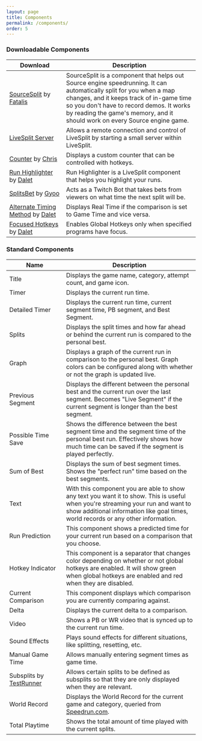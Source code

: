 ```yaml
---
layout: page
title: Components
permalink: /components/
order: 5
---
```

### Downloadable Components

<table class="table">
	<col style="width:30%">
    <col style="width:70%">
	<thead>
		<tr>
			<th>Download</th>
			<th>Description</th>
		</tr>
	</thead>
	<tbody>
		<tr>
			<td><a href="https://github.com/fatalis/sourcesplit/releases">SourceSplit</a> by <a href="http://twitter.com/fatalis_">Fatalis</a></td>
			<td>SourceSplit is a component that helps out Source engine speedrunning. It can automatically split for you when a map changes, and it keeps track of in-game time so you don't have to record demos. It works by reading the game's memory, and it should work on every Source engine game.</td>
		</tr>
		<tr>
			<td><a href="https://github.com/LiveSplit/LiveSplit.Server/releases">LiveSplit Server</a></td>
			<td>Allows a remote connection and control of LiveSplit by starting a small server within LiveSplit.</td>
		</tr>
		<tr>
			<td><a href="https://github.com/LiveSplit/LiveSplit.Counter/releases">Counter</a> by <a href="https://twitter.com/JayceAndTheNews">Chris</a></td>
			<td>Displays a custom counter that can be controlled with hotkeys.</td>
		</tr>
		<tr>
			<td><a href="https://github.com/Dalet/LiveSplit.RunHighlighter/releases">Run Highlighter</a> by <a href="https://twitter.com/Dalleth_">Dalet</a></td>
			<td>Run Highlighter is a LiveSplit component that helps you highlight your runs.</td>
		</tr>
		<tr>
			<td><a href="https://github.com/Gyoo/LiveSplit.SplitsBet/releases">SplitsBet</a> by <a href="https://twitter.com/GyooRunsStuff">Gyoo</a></td>
			<td>Acts as a Twitch Bot that takes bets from viewers on what time the next split will be.</td>
		</tr>
		<tr>
			<td><a href="https://github.com/Dalet/LiveSplit.AlternateTimingMethod/releases">Alternate Timing Method</a> by <a href="https://twitter.com/Dalleth_">Dalet</a></td>
			<td>Displays Real Time if the comparison is set to Game Time and vice versa.</td>
		</tr>
		<tr>
			<td><a href="https://github.com/Dalet/LiveSplit.FocusedHotkeys/releases">Focused Hotkeys</a> by <a href="https://twitter.com/Dalleth_">Dalet</a></td>
			<td>Enables Global Hotkeys only when specified programs have focus.</td>
		</tr>
	</tbody>
</table>

### Standard Components

<table class="table">
	<col style="width:30%">
    <col style="width:70%">
	<thead>
		<tr>
			<th>Name</th>
			<th>Description</th>
		</tr>
	</thead>
	<tbody>
		<tr>
			<td>Title</td>
			<td>Displays the game name, category, attempt count, and game icon.</td>
		</tr>
		<tr>
			<td>Timer</td>
			<td>Displays the current run time.</td>
		</tr>
		<tr>
			<td>Detailed Timer</td>
			<td>Displays the current run time, current segment time, PB segment, and Best Segment.</td>
		</tr>
		<tr>
			<td>Splits</td>
			<td>Displays the split times and how far ahead or behind the current run is compared to the personal best.</td>
		</tr>
		<tr>
			<td>Graph</td>
			<td>Displays a graph of the current run in comparison to the personal best. Graph colors can be configured along with whether or not the graph is updated live.</td>
		</tr>
		<tr>
			<td>Previous Segment</td>
			<td>Displays the different between the personal best and the current run over the last segment. Becomes "Live Segment" if the current segment is longer than the best segment.</td>
		</tr>
		<tr>
			<td>Possible Time Save</td>
			<td>Shows the difference between the best segment time and the segment time of the personal best run. Effectively shows how much time can be saved if the segment is played perfectly.</td>
		</tr>
		<tr>
			<td>Sum of Best</td>
			<td>Displays the sum of best segment times. Shows the "perfect run" time based on the best segments.</td>
		</tr>
		<tr>
			<td>Text</td>
			<td>With this component you are able to show any text you want it to show. This is useful when you're streaming your run and want to show additional information like goal times, world records or any other information.</td>
		</tr>
		<tr>
			<td>Run Prediction</td>
			<td>This component shows a predicted time for your current run based on a comparison that you choose.</td>
		</tr>
		<tr>
			<td>Hotkey Indicator</td>
			<td>This component is a separator that changes color depending on whether or not global hotkeys are enabled. It will show green when global hotkeys are enabled and red when they are disabled.</td>
		</tr>
		<tr>
			<td>Current Comparison</td>
			<td>This component displays which comparison you are currently comparing against.</td>
		</tr>
		<tr>
			<td>Delta</td>
			<td>Displays the current delta to a comparison.</td>
		</tr>
		<tr>
			<td>Video</td>
			<td>Shows a PB or WR video that is synced up to the current run time.</td>
		</tr>
		<tr>
			<td>Sound Effects</td>
			<td>Plays sound effects for different situations, like splitting, resetting, etc.</td>
		</tr>
		<tr>
			<td>Manual Game Time</td>
			<td>Allows manually entering segment times as game time.</td>
		</tr>
		<tr>
			<td>Subsplits by <a href="https://twitter.com/Test_Runner">TestRunner</a></td>
			<td>Allows certain splits to be defined as subsplits so that they are only displayed when they are relevant.</td>
		</tr>
		<tr>
			<td>World Record</td>
			<td>Displays the World Record for the current game and category, queried from <a href="http://speedrun.com">Speedrun.com</a>.</td>
		</tr>
		<tr>
			<td>Total Playtime</td>
			<td>Shows the total amount of time played with the current splits.</td>
		</tr>
	</tbody>
</table>